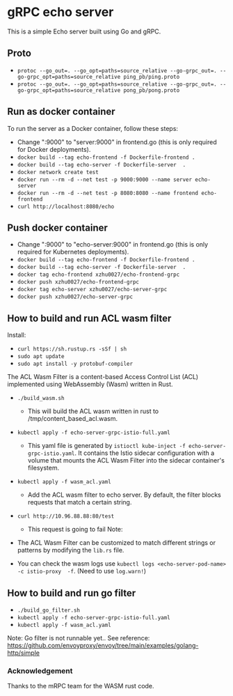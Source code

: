 # gRPC echo server

This is a simple Echo server built using Go and gRPC.

## Proto

- `protoc --go_out=. --go_opt=paths=source_relative --go-grpc_out=. --go-grpc_opt=paths=source_relative ping_pb/ping.proto`
- `protoc --go_out=. --go_opt=paths=source_relative --go-grpc_out=. --go-grpc_opt=paths=source_relative pong_pb/pong.proto`


## Run as docker container 
To run the server as a Docker container, follow these steps:
- Change ":9000" to "server:9000" in frontend.go (this is only required for Docker deployments).
- `docker build --tag echo-frontend -f Dockerfile-frontend .`
- `docker build --tag echo-server -f Dockerfile-server  .`
- `docker network create test`
- `docker run --rm -d --net test -p 9000:9000 --name server echo-server`
- `docker run --rm -d --net test -p 8080:8080 --name frontend echo-frontend`
- `curl http://localhost:8080/echo`

## Push docker container
- Change ":9000" to "echo-server:9000" in frontend.go (this is only required for Kubernetes deployments).
- `docker build --tag echo-frontend -f Dockerfile-frontend .`
- `docker build --tag echo-server -f Dockerfile-server  .`
- `docker tag echo-frontend xzhu0027/echo-frontend-grpc`
- `docker push xzhu0027/echo-frontend-grpc`
- `docker tag echo-server xzhu0027/echo-server-grpc`
- `docker push xzhu0027/echo-server-grpc`

## How to build and run ACL wasm filter 

Install:
- `curl https://sh.rustup.rs -sSf | sh`
- `sudo apt update`
- `sudo apt install -y protobuf-compiler`

The ACL Wasm Filter is a content-based Access Control List (ACL) implemented using WebAssembly (Wasm) written in Rust.
- `./build_wasm.sh`
    - This will build the ACL wasm written in rust to /tmp/content_based_acl.wasm.
- `kubectl apply -f echo-server-grpc-istio-full.yaml` 
    - This yaml file is generated by `istioctl kube-inject -f echo-server-grpc-istio.yaml`. It contains the Istio sidecar configuration with a volume that mounts the ACL Wasm Filter into the sidecar container's filesystem.

- `kubectl apply -f wasm_acl.yaml`
    - Add the ACL wasm filter to echo server. By default, the filter blocks requests that match a certain string.

- `curl http://10.96.88.88:80/test`
    - This request is going to fail
Note: 
- The ACL Wasm Filter can be customized to match different strings or patterns by modifying the `lib.rs` file.
- You can check the wasm logs use `kubectl logs <echo-server-pod-name> -c istio-proxy  -f`. (Need to use `log.warn!`)


## How to build and run go filter 
- `./build_go_filter.sh`
- `kubectl apply -f echo-server-grpc-istio-full.yaml` 
- `kubectl apply -f wasm_acl.yaml`

Note: Go filter is not runnable yet.. See reference: https://github.com/envoyproxy/envoy/tree/main/examples/golang-http/simple

### Acknowledgement

Thanks to the mRPC team for the WASM rust code.